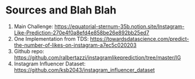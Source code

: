 # Sources and Blah Blah
1. Main Challenge: https://equatorial-sternum-35b.notion.site/Instagram-Like-Prediction-270e4f0a8efd4e858be26e892bb25ed7
2. One Implementation from TDS: https://towardsdatascience.com/predict-the-number-of-likes-on-instagram-a7ec5c020203
3. Github repo: https://github.com/ralbertazzi/instagramlikeprediction/tree/master/IG
4. Instagram Influencer Dataset: https://github.com/ksb2043/instagram_influencer_dataset
